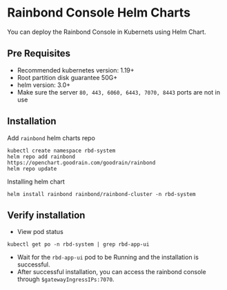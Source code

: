 # Rainbond Console Helm Charts

You can deploy the Rainbond Console in Kubernets using Helm Chart.

## Pre Requisites

* Recommended kubernetes version: 1.19+
* Root partition disk guarantee 50G+
* helm version: 3.0+
* Make sure the server `80, 443, 6060, 6443, 7070, 8443` ports are not in use

## Installation

Add `rainbond` helm charts repo

```
kubectl create namespace rbd-system
helm repo add rainbond https://openchart.goodrain.com/goodrain/rainbond
helm repo update
```
Installing helm chart

```
helm install rainbond rainbond/rainbond-cluster -n rbd-system
```


## Verify installation

* View pod status
```
kubectl get po -n rbd-system | grep rbd-app-ui
```
* Wait for the ``` rbd-app-ui ``` pod to be Running and the installation is successful.
* After successful installation, you can access the rainbond console through `` $gatewayIngressIPs:7070 ``.
